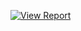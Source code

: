[![View Report](https://via.placeholder.com/150x40.png?text=View+Report)](https://github.com/hamja13/Digital-Marketing/blob/52b403e963a352ad391280807960a5e2d60e94e7/Netri_Report%20.pdf)
